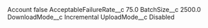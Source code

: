<?xml version="1.0" encoding="UTF-8"?>
<CustomMetadata xmlns="http://soap.sforce.com/2006/04/metadata" xmlns:xsi="http://www.w3.org/2001/XMLSchema-instance" xmlns:xsd="http://www.w3.org/2001/XMLSchema">
    <label>Account</label>
    <protected>false</protected>
    <values>
        <field>AcceptableFailureRate__c</field>
        <value xsi:type="xsd:double">75.0</value>
    </values>
    <values>
        <field>BatchSize__c</field>
        <value xsi:type="xsd:double">2500.0</value>
    </values>
    <values>
        <field>DownloadMode__c</field>
        <value xsi:type="xsd:string">Incremental</value>
    </values>
    <values>
        <field>UploadMode__c</field>
        <value xsi:type="xsd:string">Disabled</value>
    </values>
</CustomMetadata>
